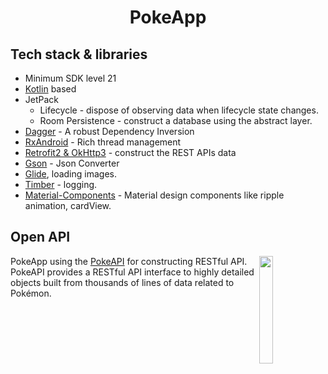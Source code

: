 <h1 align="center">PokeApp</h1>

## Tech stack & libraries
- Minimum SDK level 21
- [Kotlin](https://kotlinlang.org/) based
- JetPack
  - Lifecycle - dispose of observing data when lifecycle state changes.
  - Room Persistence - construct a database using the abstract layer.
- [Dagger](https://github.com/google/dagger) - A robust Dependency Inversion
- [RxAndroid](https://github.com/ReactiveX/RxAndroid) - Rich thread management
- [Retrofit2 & OkHttp3](https://github.com/square/retrofit) - construct the REST APIs data
- [Gson](https://github.com/google/gson) - Json Converter
- [Glide](https://github.com/bumptech/glide), loading images.
- [Timber](https://github.com/JakeWharton/timber) - logging.
- [Material-Components](https://github.com/material-components/material-components-android) - Material design components like ripple animation, cardView.

## Open API

<img src="https://user-images.githubusercontent.com/24237865/83422649-d1b1d980-a464-11ea-8c91-a24fdf89cd6b.png" align="right" width="21%"/>

PokeApp using the [PokeAPI](https://pokeapi.co/) for constructing RESTful API.<br>
PokeAPI provides a RESTful API interface to highly detailed objects built from thousands of lines of data related to Pokémon.
